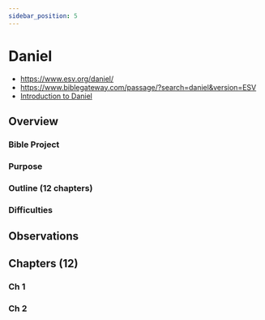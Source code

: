 ```yaml
---
sidebar_position: 5
---
```


# Daniel

- https://www.esv.org/daniel/
- https://www.biblegateway.com/passage/?search=daniel&version=ESV
- [Introduction to Daniel](https://www.esv.org/resources/esv-global-study-bible/introduction-to-daniel/)


## Overview


### Bible Project

### Purpose


### Outline (12 chapters)

### Difficulties


## Observations


## Chapters (12)

### Ch 1

### Ch 2
